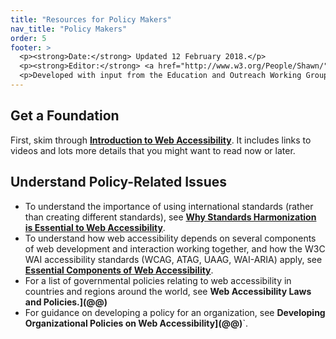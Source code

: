 ```yaml
---
title: "Resources for Policy Makers"
nav_title: "Policy Makers"
order: 5
footer: >
  <p><strong>Date:</strong> Updated 12 February 2018.</p>
  <p><strong>Editor:</strong> <a href="http://www.w3.org/People/Shawn/">Shawn Lawton Henry</a>.</p>
  <p>Developed with input from the Education and Outreach Working Group (<a href="http://www.w3.org/WAI/EO/">EOWG</a>).</p>
---
```


## Get a Foundation

First, skim through **[Introduction to Web Accessibility]( https://www.w3.org/WAI/intro/accessibility)**. It includes links to videos and lots more details that you might want to read now or later.

## Understand Policy-Related Issues

* To understand the importance of using international standards (rather than creating different standards), see **[Why Standards Harmonization is Essential to Web Accessibility](@@)**.
* To understand how web accessibility depends on several components of web development and interaction working together, and how the W3C WAI accessibility standards (WCAG, ATAG, UAAG, WAI-ARIA) apply, see **[Essential Components of Web Accessibility]( https://www.w3.org/WAI/intro/components)**.
* For a list of governmental policies relating to web accessibility in countries and regions around the world, see **Web Accessibility Laws and Policies.](@@)**
* For guidance on developing a policy for an organization, see **Developing Organizational Policies on Web Accessibility](@@)**`.


